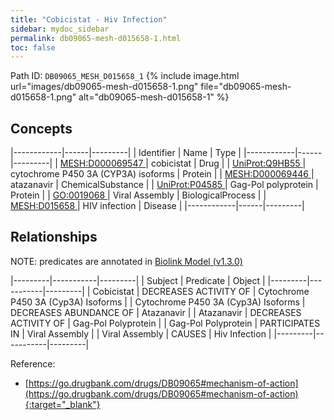```yaml
---
title: "Cobicistat - Hiv Infection"
sidebar: mydoc_sidebar
permalink: db09065-mesh-d015658-1.html
toc: false 
---
```



Path ID: `DB09065_MESH_D015658_1`
{% include image.html url="images/db09065-mesh-d015658-1.png" file="db09065-mesh-d015658-1.png" alt="db09065-mesh-d015658-1" %}

## Concepts

|------------|------|---------|
| Identifier | Name | Type    |
|------------|------|---------|
| <a href="https://identifiers.org/MESH:D000069547">MESH:D000069547 </a> | cobicistat | Drug |
| <a href="https://identifiers.org/UniProt:Q9HB55">UniProt:Q9HB55 </a> | cytochrome P450 3A (CYP3A) isoforms | Protein |
| <a href="https://identifiers.org/MESH:D000069446">MESH:D000069446 </a> | atazanavir | ChemicalSubstance |
| <a href="https://identifiers.org/UniProt:P04585">UniProt:P04585 </a> | Gag-Pol polyprotein | Protein |
| <a href="https://identifiers.org/GO:0019068">GO:0019068 </a> | Viral Assembly | BiologicalProcess |
| <a href="https://identifiers.org/MESH:D015658">MESH:D015658 </a> | HIV infection | Disease |
|------------|------|---------|

## Relationships


NOTE: predicates are annotated in <a href="https://github.com/biolink/biolink-model/releases/tag/v1.3.0">Biolink Model (v1.3.0)</a>

|---------|-----------|---------|
| Subject | Predicate | Object  |
|---------|-----------|---------|
| Cobicistat | DECREASES ACTIVITY OF | Cytochrome P450 3A (Cyp3A) Isoforms |
| Cytochrome P450 3A (Cyp3A) Isoforms | DECREASES ABUNDANCE OF | Atazanavir |
| Atazanavir | DECREASES ACTIVITY OF | Gag-Pol Polyprotein |
| Gag-Pol Polyprotein | PARTICIPATES IN | Viral Assembly |
| Viral Assembly | CAUSES | Hiv Infection |
|---------|-----------|---------|

Reference:
  - [https://go.drugbank.com/drugs/DB09065#mechanism-of-action](https://go.drugbank.com/drugs/DB09065#mechanism-of-action){:target="_blank"}